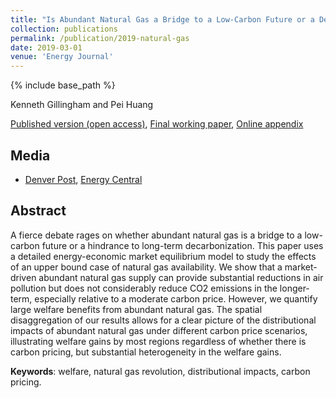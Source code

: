 ```yaml
---
title: "Is Abundant Natural Gas a Bridge to a Low-Carbon Future or a Dead-end?"
collection: publications
permalink: /publication/2019-natural-gas
date: 2019-03-01
venue: 'Energy Journal'
---
```

{% include base_path %}

Kenneth Gillingham and Pei Huang

[Published version (open access)](https://www.iaee.org/en/publications/ejarticle.aspx?id=3325), [Final working paper](/files/2019_EJ_NG_Main.pdf), [Online appendix](/files/2019_EJ_NG_SM.pdf)

## Media

- [Denver Post](https://www.denverpost.com/2020/01/31/colorado-natural-gas-bridge-fuel-wind-solar-xcel-tri-state/), [Energy Central](https://energycentral.com/c/cp/yale-study-finds-its-renewables-are-bridge-fuel-fossil-powered-future)

## Abstract

A fierce debate rages on whether abundant natural gas is a bridge to a low-carbon future or a hindrance to long-term decarbonization. This paper uses a detailed energy-economic market equilibrium model to study the effects of an upper bound case of natural gas availability. We show that a market-driven abundant natural gas supply can provide substantial reductions in air pollution but does not considerably reduce CO2 emissions in the longer-term, especially relative to a moderate carbon price. However, we quantify large welfare benefits from abundant natural gas. The spatial disaggregation of our results allows for a clear picture of the distributional impacts of abundant natural gas under different carbon price scenarios, illustrating welfare gains by most regions regardless of whether there is carbon pricing, but substantial heterogeneity in the welfare gains.

**Keywords**: welfare, natural gas revolution, distributional impacts, carbon pricing.